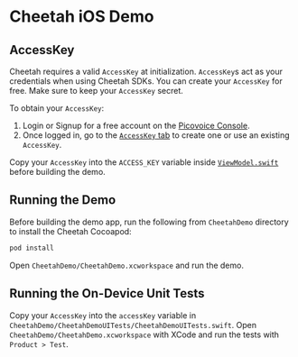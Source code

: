 # Cheetah iOS Demo

## AccessKey

Cheetah requires a valid `AccessKey` at initialization. `AccessKey`s act as your credentials when using Cheetah SDKs.
You can create your `AccessKey` for free. Make sure to keep your `AccessKey` secret.

To obtain your `AccessKey`:
1. Login or Signup for a free account on the [Picovoice Console](https://picovoice.ai/console/).
2. Once logged in, go to the [`AccessKey` tab](https://console.picovoice.ai/access_key) to create one or use an existing `AccessKey`.

Copy your `AccessKey` into the `ACCESS_KEY` variable inside [`ViewModel.swift`](/demo/ios/CheetahDemo/CheetahDemo/ViewModel.swift) before building the demo.

## Running the Demo

Before building the demo app, run the following from `CheetahDemo` directory to install the Cheetah Cocoapod:

```ruby
pod install
```
Open `CheetahDemo/CheetahDemo.xcworkspace` and run the demo.

## Running the On-Device Unit Tests

Copy your `AccessKey` into the `accessKey` variable in `CheetahDemo/CheetahDemoUITests/CheetahDemoUITests.swift`. Open `CheetahDemo/CheetahDemo.xcworkspace` with XCode and run the tests with `Product > Test`.
